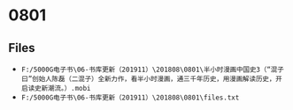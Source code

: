 # 0801

## Files

- `F:/5000G电子书\06-书库更新（201911）\201808\0801\半小时漫画中国史3（“混子曰”创始人陈磊（二混子）全新力作，看半小时漫画，通三千年历史，用漫画解读历史，开启读史新潮流。）.mobi`
- `F:/5000G电子书\06-书库更新（201911）\201808\0801\files.txt`

